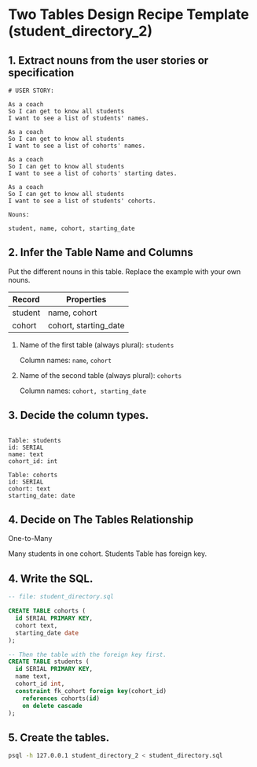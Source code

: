 # Two Tables Design Recipe Template (student_directory_2)

## 1. Extract nouns from the user stories or specification

```
# USER STORY:

As a coach
So I can get to know all students
I want to see a list of students' names.

As a coach
So I can get to know all students
I want to see a list of cohorts' names.

As a coach
So I can get to know all students
I want to see a list of cohorts' starting dates.

As a coach
So I can get to know all students
I want to see a list of students' cohorts.
```

```
Nouns:

student, name, cohort, starting_date
```

## 2. Infer the Table Name and Columns

Put the different nouns in this table. Replace the example with your own nouns.

| Record                | Properties            |
| --------------------- | --------------------- |
| student               | name, cohort          |
| cohort                | cohort, starting_date |

1. Name of the first table (always plural): `students`

    Column names: `name`, `cohort`

2. Name of the second table (always plural): `cohorts`

    Column names: `cohort, starting_date`

## 3. Decide the column types.

```

Table: students
id: SERIAL
name: text
cohort_id: int

Table: cohorts
id: SERIAL
cohort: text
starting_date: date
```

## 4. Decide on The Tables Relationship

One-to-Many

Many students in one cohort. Students Table has foreign key.

## 4. Write the SQL.

```sql
-- file: student_directory.sql

CREATE TABLE cohorts (
  id SERIAL PRIMARY KEY,
  cohort text,
  starting_date date
);

-- Then the table with the foreign key first.
CREATE TABLE students (
  id SERIAL PRIMARY KEY,
  name text,
  cohort_id int,
  constraint fk_cohort foreign key(cohort_id)
    references cohorts(id)
    on delete cascade
);

```

## 5. Create the tables.

```bash
psql -h 127.0.0.1 student_directory_2 < student_directory.sql
```
